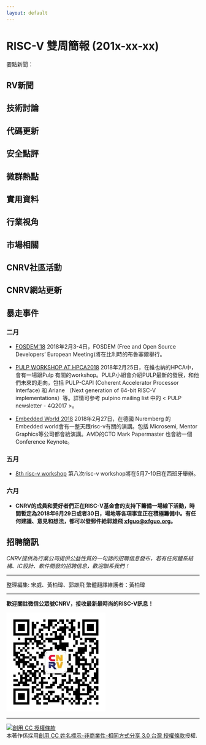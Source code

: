 ```yaml
---
layout: default
---
```


# RISC-V 雙周簡報 (201x-xx-xx)

要點新聞：


## RV新聞


## 技術討論



## 代碼更新

## 安全點評

## 微群熱點

## 實用資料

## 行業視角

## 市場相關


## CNRV社區活動

## CNRV網站更新


## 暴走事件


### 二月

+ [FOSDEM'18](https://fosdem.org/2018/) 2018年2月3-4日，FOSDEM (Free and Open Source Developers’ European Meeting)將在比利時的布魯塞爾舉行。

+ [PULP WORKSHOP AT HPCA2018](http://pulp-platform.org/hpca2018) 2018年2月25日，在維也納的HPCA中，會有一場跟Pulp 有關的workshop。PULP小組會介紹PULP最新的發展，和他們未來的走向，包括  PULP-CAPI (Coherent Accelerator Processor Interface) 和 Ariane （Next generation of 64-bit RISC-V implementations）等。詳情可參考 pulpino mailing list 中的 < PULP newsletter - 4Q2017 >。

+ [Embedded World 2018](http://www.embedded-world.eu/program.html) 2018年2月27日，在德國 Nuremberg 的 Embedded world會有一整天跟risc-v有關的演講。包括 Microsemi, Mentor Graphics等公司都會給演講。AMD的CTO Mark Papermaster 也會給一個 Conference Keynote。

### 五月

+ [8th risc-v workshop](https://riscv.org/workshops/) 第八次risc-v workshop將在5月7-10日在西班牙舉辦。

### 六月

+ **CNRV的成員和愛好者們正在RISC-V基金會的支持下籌備一場線下活動，時間暫定為2018年6月29日或者30日，場地等各項事宜正在積極籌備中。有任何建議、意見和想法，都可以發郵件給郭雄飛 [<xfguo@xfguo.org>](mailto:xfguo@xfguo.org)。**

## 招聘簡訊

_CNRV提供為行業公司提供公益性質的一句話的招聘信息發布，若有任何體系結構、IC設計、軟件開發的招聘信息，歡迎聯系我們！_

----

整理編集: 宋威、黃柏瑋、郭雄飛
繁體翻譯維護者：黃柏瑋

----

**歡迎關註微信公眾號CNRV，接收最新最時尚的RISC-V訊息！**

![CNRV微信公眾號](/assets/images/cnrv_qr.png)

----

<a rel="license" href="http://creativecommons.org/licenses/by-nc-sa/3.0/tw/"><img alt="創用 CC 授權條款" style="border-width:0" src="https://i.creativecommons.org/l/by-nc-sa/3.0/tw/88x31.png" /></a><br />本著作係採用<a rel="license" href="http://creativecommons.org/licenses/by-nc-sa/3.0/tw/">創用 CC 姓名標示-非商業性-相同方式分享 3.0 台灣 授權條款</a>授權.
